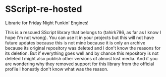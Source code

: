 # SScript-re-hosted
Librarie for Friday Night Funkin' Engines!

This is a rescued SScript library that belongs to (tahirk786, as far as I know I hope I'm not wrong).
You can use it in your projects but this will not have future updates because this is not mine because it is only an archive because its original repository was deleted and I don't know the reasons for its deletion. But if everything goes well and by chance this repository is not deleted I might also publish other versions of almost lost media.
And if you are wondering why they removed support for this library from the official profile I honestly don't know what was the reason.


